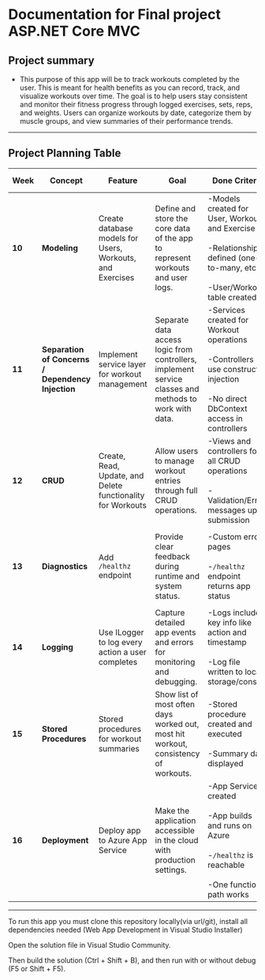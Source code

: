 # Documentation for Final project ASP.NET Core MVC

## Project summary
- This purpose of this app will be to track workouts completed by the user. This is meant for health benefits as you can record, track, and visualize workouts over time. The goal is to help users stay consistent and monitor their fitness progress through logged exercises, sets, reps, and weights. Users can organize workouts by date, categorize them by muscle groups, and view summaries of their performance trends.

---

## Project Planning Table

| Week | Concept | Feature | Goal | Done Criteria | Evidence / Documentation | Testing Plan |
|----|--------------|--------------|------------------------|-----|-------------------------------|------------------|
| **10** | **Modeling** | Create database models for Users, Workouts, and Exercises | Define and store the core data of the app to represent workouts and user logs. | -Models created for User, Workout, and Exercise <br><br> -Relationships defined (one-to-many, etc.) <br><br> -User/Workout table created | Code pushed to GitHub with README section written; | Run migration; verify database tables were created correctly |
| **11** | **Separation of Concerns / Dependency Injection** | Implement service layer for workout management | Separate data access logic from controllers, implement service classes and methods to work with data. | -Services created for Workout operations <br><br> -Controllers use constructor injection <br><br> -No direct DbContext access in controllers | Code pushed to GitHub with README section written;| Unit test service methods |
| **12** | **CRUD** | Create, Read, Update, and Delete functionality for Workouts | Allow users to manage workout entries through full CRUD operations. | -Views and controllers for all CRUD operations <br><br> -Validation/Error messages upon submission | Code pushed to GitHub with README section written; Screenshots of CRUD pages | Manually test/confirm all CRUD operations update DB accordingly. Use integration tests (if i can get them to work) |
| **13** | **Diagnostics** | Add `/healthz` endpoint | Provide clear feedback during runtime and system status. | -Custom error pages <br><br> -`/healthz` endpoint returns app status | Code pushed to GitHub with README section written; Screenshots of error and `/healthz` pages. | Test `/healthz` endpoint to ensure it returns healthy/unhealthy status. |
| **14** | **Logging** | Use ILogger to log every action a user completes | Capture detailed app events and errors for monitoring and debugging. | -Logs include key info like action and timestamp <br><br> -Log file written to local storage/console | Code pushed to GitHub with README section written; Screenshot of a log in console | Trigger actions and verify logs are written correctly. Intentionally cause validation errors to confirm error logs appear. |
| **15** | **Stored Procedures** | Stored procedures for workout summaries | Show list of most often days worked out, most hit workout, consistency of workouts.| -Stored procedure created and executed <br><br> -Summary data displayed | Code pushed to GitHub with README section written; Screenshots of SQL and dashboard output. | Execute stored procedure and confirm results manually. |
| **16** | **Deployment** | Deploy app to Azure App Service | Make the application accessible in the cloud with production settings. | -App Service created <br><br> -App builds and runs on Azure <br><br> -`/healthz` is reachable <br><br> -One functional path works | Code pushed to GitHub with README section written; Deployed URL; Screenshots of working site with URL| Visit public URL; confirm health endpoint and one page load |
---


To run this app you must clone this repository locally(via url/git), install all dependencies needed (Web App Development in Visual Studio Installer)

Open the solution file in Visual Studio Community.

Then build the solution (Ctrl + Shift + B), and then run with or without debug (F5 or Shift + F5).
